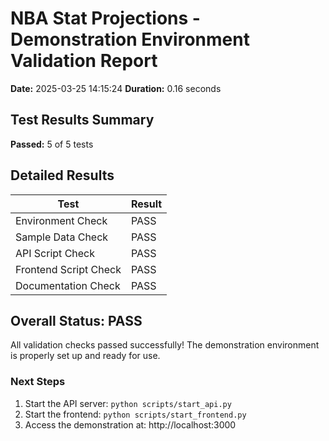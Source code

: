 # NBA Stat Projections - Demonstration Environment Validation Report

**Date:** 2025-03-25 14:15:24
**Duration:** 0.16 seconds

## Test Results Summary

**Passed:** 5 of 5 tests

## Detailed Results

| Test | Result |
|------|--------|
| Environment Check | PASS |
| Sample Data Check | PASS |
| API Script Check | PASS |
| Frontend Script Check | PASS |
| Documentation Check | PASS |

## Overall Status: PASS

All validation checks passed successfully! The demonstration environment is properly set up and ready for use.

### Next Steps

1. Start the API server: `python scripts/start_api.py`
2. Start the frontend: `python scripts/start_frontend.py`
3. Access the demonstration at: http://localhost:3000
